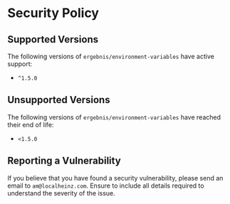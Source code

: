 # Security Policy

## Supported Versions

The following versions of `ergebnis/environment-variables` have active support:

- `^1.5.0`

## Unsupported Versions

The following versions of `ergebnis/environment-variables` have reached their end of life:

- `<1.5.0`

## Reporting a Vulnerability

If you believe that you have found a security vulnerability, please send an email to `am@localheinz.com`. Ensure to include all details required to understand the severity of the issue.
